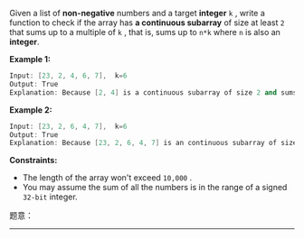 

Given a list of **non-negative** numbers and a target **integer** `k` , write a function to check if the array has **a continuous subarray** of size at least `2` that sums up to a multiple of `k` , that is, sums up to `n*k` where `n` is also an **integer**.

**Example 1:**
```cpp
Input: [23, 2, 4, 6, 7],  k=6
Output: True
Explanation: Because [2, 4] is a continuous subarray of size 2 and sums up to 6.
```
**Example 2:**
```cpp
Input: [23, 2, 6, 4, 7],  k=6
Output: True
Explanation: Because [23, 2, 6, 4, 7] is an continuous subarray of size 5 and sums up to 42.
```
**Constraints:**
- The length of the array won't exceed `10,000` .
- You may assume the sum of all the numbers is in the range of a signed `32-bit` integer.


题意：


----

